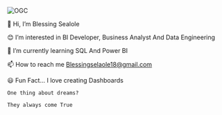 
 ![OGC](https://github.com/Blessing450/Blessing450/assets/134234720/b74766a1-1a36-4b9b-9a69-83da5fda4cd3)

 
 
 
 
 
 👋 Hi, I’m Blessing Sealole
 
 😊 I’m interested in BI Developer, Business  Analyst And Data Engineering
 
 🌱 I’m currently learning SQL And Power BI
 
 📫 How to reach me Blessingselaole18@gmail.com
 
 😃 Fun Fact... I love creating Dashboards 
 
    One thing about dreams?
	
    They always come True
  
    
